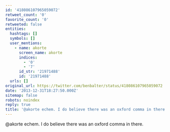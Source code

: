 ```yaml
---
id: '418086107965059072'
retweet_count: '0'
favorite_count: '0'
retweeted: false
entities:
  hashtags: []
  symbols: []
  user_mentions:
    - name: akorte
      screen_name: akorte
      indices:
        - '0'
        - '7'
      id_str: '21971488'
      id: '21971488'
  urls: []
original_url: https://twitter.com/benbalter/status/418086107965059072
date: '2013-12-31T18:27:50.000Z'
sitemap: false
robots: noindex
reply: true
title: '@akorte echem. I do believe there was an oxford comma in there.'
---
```


@akorte echem. I do believe there was an oxford comma in there.